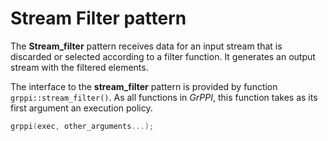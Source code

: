 # Stream Filter pattern

The **Stream_filter** pattern receives data for an input stream that is discarded or selected according to a filter function. It generates an output stream with the filtered elements.

The interface to the **stream_filter** pattern is provided by function `grppi::stream_filter()`. As all functions in *GrPPI*, this function takes as its first argument an execution policy.

~~~c++
grppi(exec, other_arguments...);
~~~
